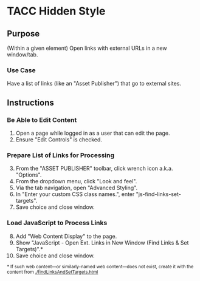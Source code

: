 # TACC Hidden Style

## Purpose

(Within a given element) Open links with external URLs in a new window/tab.

### Use Case

Have a list of links (like an "Asset Publisher") that go to external sites.

## Instructions

### Be Able to Edit Content

1. Open a page while logged in as a user that can edit the page.
2. Ensure "Edit Controls" is checked.

### Prepare List of Links for Processing

3. From the "ASSET PUBLISHER" toolbar, click wrench icon a.k.a. "Options".
4. From the dropdown menu, click "Look and feel".
5. Via the tab navigation, open "Advanced Styling".
6. In "Enter your custom CSS class names.", enter "js-find-links-set-targets".
7. Save choice and close window.

### Load JavaScript to Process Links

8. Add "Web Content Display" to the page.
9. Show "JavaScript - Open Ext. Links in New Window (Find Links & Set Targets)".\*
10. Save choice and close window.

<sub>\* If such web content—or similarly-named web content—does not exist, create it with the content from [./findLinksAndSetTargets.html][script]</sub>

[script]: https://github.com/TACC/tacc-web-content/blob/main/web-content/_scripts/findLinksAndSetTargets.html

